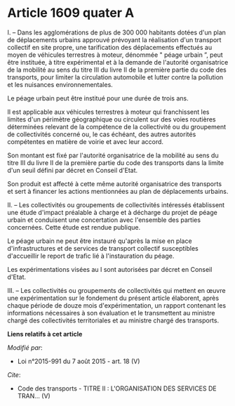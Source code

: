 # Article 1609 quater A

I. – Dans les agglomérations de plus de 300 000 habitants dotées d'un plan de déplacements urbains approuvé prévoyant la
réalisation d'un transport collectif en site propre, une tarification des déplacements effectués au moyen de véhicules
terrestres à moteur, dénommée " péage urbain ”, peut être instituée, à titre expérimental et à la demande de l'autorité
organisatrice de la mobilité au sens du titre III du livre II de la première partie du code des transports, pour limiter la
circulation automobile et lutter contre la pollution et les nuisances environnementales. 

Le péage urbain peut être institué pour une durée de trois ans. 

Il est applicable aux véhicules terrestres à moteur qui franchissent les limites d'un périmètre géographique ou circulent sur
des voies routières déterminées relevant de la compétence de la collectivité ou du groupement de collectivités concerné ou,
le cas échéant, des autres autorités compétentes en matière de voirie et avec leur accord. 

Son montant est fixé par l'autorité organisatrice de la mobilité au sens du titre III du livre II de la première partie du
code des transports dans la limite d'un seuil défini par décret en Conseil d'Etat. 

Son produit est affecté à cette même autorité organisatrice des transports et sert à financer les actions mentionnées au plan
de déplacements urbains. 

II. – Les collectivités ou groupements de collectivités intéressés établissent une étude d'impact préalable à charge et à
décharge du projet de péage urbain et conduisent une concertation avec l'ensemble des parties concernées. Cette étude est
rendue publique. 

Le péage urbain ne peut être instauré qu'après la mise en place d'infrastructures et de services de transport collectif
susceptibles d'accueillir le report de trafic lié à l'instauration du péage. 

Les expérimentations visées au I sont autorisées par décret en Conseil d'Etat. 

III. – Les collectivités ou groupements de collectivités qui mettent en œuvre une expérimentation sur le fondement du présent
article élaborent, après chaque période de douze mois d'expérimentation, un rapport contenant les informations nécessaires à
son évaluation et le transmettent au ministre chargé des collectivités territoriales et au ministre chargé des transports.

**Liens relatifs à cet article**

_Modifié par_:

  - Loi n°2015-991 du 7 août 2015 - art. 18 (V)

_Cite_:

  - Code des transports -  TITRE II : L'ORGANISATION DES SERVICES  DE TRAN... (V)
